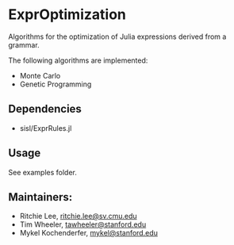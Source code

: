 # ExprOptimization

Algorithms for the optimization of Julia expressions derived from a grammar.  

The following algorithms are implemented:
* Monte Carlo
* Genetic Programming

## Dependencies

* sisl/ExprRules.jl

## Usage

See examples folder.

## Maintainers:

* Ritchie Lee, ritchie.lee@sv.cmu.edu
* Tim Wheeler, tawheeler@stanford.edu
* Mykel Kochenderfer, mykel@stanford.edu

